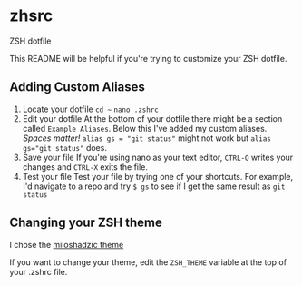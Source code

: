 # zhsrc
ZSH dotfile

This README will be helpful if you're trying to customize your ZSH dotfile.

## Adding Custom Aliases

1. Locate your dotfile
`cd ~`
`nano .zshrc`
2. Edit your dotfile
At the bottom of your dotfile there might be a section called `Example Aliases`. Below this I've added my custom aliases.
*Spaces matter!* `alias gs = "git status"` might not work but `alias gs="git status"` does.
3. Save your file
If you're using nano as your text editor, `CTRL-O` writes your changes and `CTRL-X` exits the file.
4. Test your file
Test your file by trying one of your shortcuts.
For example, I'd navigate to a repo and try `$ gs` to see if I get the same result as `git status`

## Changing your ZSH theme

I chose the [miloshadzic theme](https://github.com/robbyrussell/oh-my-zsh/wiki/themes#miloshadzic) 

If you want to change your theme, edit the `ZSH_THEME` variable at the top of your .zshrc file.
